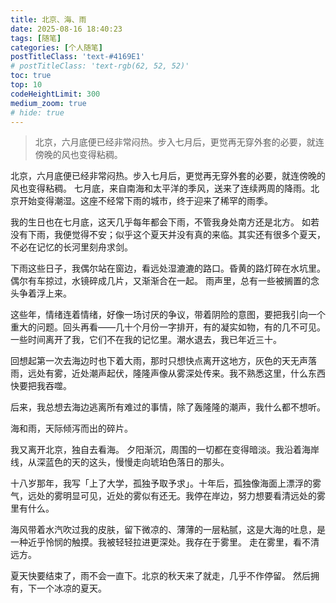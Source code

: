```yaml
---
title: 北京、海、雨
date: 2025-08-16 18:40:23
tags: [随笔]
categories: [个人随笔]
postTitleClass: 'text-#4169E1'
# postTitleClass: 'text-rgb(62, 52, 52)'
toc: true
top: 10
codeHeightLimit: 300
medium_zoom: true
# hide: true
---
```

> 北京，六月底便已经非常闷热。步入七月后，更觉再无穿外套的必要，就连傍晚的风也变得粘稠。

<!-- more -->
北京，六月底便已经非常闷热。步入七月后，更觉再无穿外套的必要，就连傍晚的风也变得粘稠。
七月底，来自南海和太平洋的季风，送来了连续两周的降雨。北京开始变得潮湿。这座不经常下雨的城市，终于迎来了稀罕的雨季。


我的生日也在七月底，这天几乎每年都会下雨，不管我身处南方还是北方。
如若没有下雨，我便觉得不安；似乎这个夏天并没有真的来临。其实还有很多个夏天，不必在记忆的长河里刻舟求剑。

下雨这些日子，我偶尔站在窗边，看远处湿漉漉的路口。昏黄的路灯碎在水坑里。偶尔有车掠过，水镜碎成几片，又渐渐合在一起。
雨声里，总有一些被搁置的念头争着浮上来。


这些年，情绪连着情绪，好像一场讨厌的争议，带着阴险的意图，要把我引向一个重大的问题。回头再看——几十个月份一字排开，有的凝实如物，有的几不可见。一些时间离开了我，它们不在我的记忆里。潮水退去，我已年近三十。


回想起第一次去海边时也下着大雨，那时只想快点离开这地方，灰色的天无声落雨，远处有雾，近处潮声起伏，隆隆声像从雾深处传来。我不熟悉这里，什么东西快要把我吞噬。

后来，我总想去海边逃离所有难过的事情，除了轰隆隆的潮声，我什么都不想听。

海和雨，天际倾泻而出的碎片。


我又离开北京，独自去看海。
夕阳渐沉，周围的一切都在变得暗淡。我沿着海岸线，从深蓝色的天的这头，慢慢走向琥珀色落日的那头。

十八岁那年，我写「上了大学，孤独予取予求」。十年后，孤独像海面上漂浮的雾气，远处的雾明显可见，近处的雾似有还无。我停在岸边，努力想要看清远处的雾里有什么。

海风带着水汽吹过我的皮肤，留下微凉的、薄薄的一层粘腻，这是大海的吐息，是一种近乎怜悯的触摸。我被轻轻拉进更深处。我存在于雾里。
走在雾里，看不清远方。


夏天快要结束了，雨不会一直下。北京的秋天来了就走，几乎不作停留。
然后拥有，下一个冰凉的夏天。
